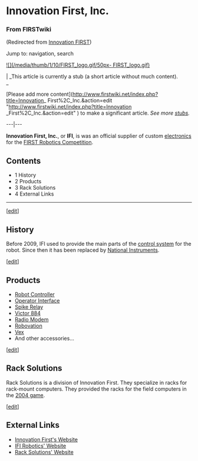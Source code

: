 

# Innovation First, Inc.

### From FIRSTwiki

(Redirected from [Innovation
FIRST](/index.php?title=Innovation_FIRST&redirect=no "Innovation FIRST" ))

Jump to: navigation, search

[![](/media/thumb/1/10/FIRST_logo.gif/50px-
FIRST_logo.gif)](Image:FIRST_logo.gif "" )

|  _This article is currently a stub (a short article without much content).  
_

[Please add more content](http://www.firstwiki.net/index.php?title=Innovation_
First%2C_Inc.&action=edit "http://www.firstwiki.net/index.php?title=Innovation
_First%2C_Inc.&action=edit" ) to make a significant article. _See more
[stubs](Special:Shortpages "Special:Shortpages" )._  
  
---|---  
  
  
**Innovation First, Inc.**, or **IFI**, is was an official supplier of custom [electronics](Electronics_and_circuitry "Electronics and circuitry" ) for the [FIRST Robotics Competition](FIRST_Robotics_Competition "FIRST Robotics Competition" ). 

## Contents

  * 1 History
  * 2 Products
  * 3 Rack Solutions
  * 4 External Links  
---  
  
[[edit](/index.php?title=Innovation_First%2C_Inc.&action=edit&section=1 "Edit
section: History" )]

## History

Before 2009, IFI used to provide the main parts of the [control
system](Control_system "Control system" ) for the robot. Since then
it has been replaced by [National
Instruments](/index.php?title=National_Instruments&action=edit "National
Instruments" ).

[[edit](/index.php?title=Innovation_First%2C_Inc.&action=edit&section=2 "Edit
section: Products" )]

## Products

  * [Robot Controller](robot-controller)
  * [Operator Interface](operator-interface)
  * [Spike Relay](Spike_relay "Spike relay" )
  * [Victor 884](victor-884)
  * [Radio Modem](Radio_modem "Radio modem" )
  * [Robovation](robovation)
  * [Vex](Vex "Vex" )
  * And other accessories... 

[[edit](/index.php?title=Innovation_First%2C_Inc.&action=edit&section=3 "Edit
section: Rack Solutions" )]

## Rack Solutions

Rack Solutions is a division of Innovation First. They specialize in racks for
rack-mount computers. They provided the racks for the field computers in the
[2004 game](Game_%282004%29 "Game \(2004\)" ).

[[edit](/index.php?title=Innovation_First%2C_Inc.&action=edit&section=4 "Edit
section: External Links" )]

## External Links

  * [Innovation First's Website](http://www.innovationfirst.com "http://www.innovationfirst.com" )
  * [IFI Robotics' Website](http://www.ifirobotics.com/ "http://www.ifirobotics.com/" )
  * [Rack Solutions' Website](http://www.racksolutions.com/ "http://www.racksolutions.com/" )

